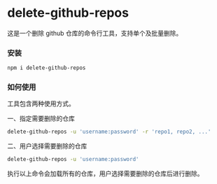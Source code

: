 # delete-github-repos

这是一个删除 github 仓库的命令行工具，支持单个及批量删除。

### 安装
```bash
npm i delete-github-repos
```
### 如何使用

工具包含两种使用方式。

一、指定需要删除的仓库
```bash
delete-github-repos -u 'username:password' -r 'repo1, repo2, ...'
```
二、用户选择需要删除的仓库
```bash
delete-github-repos -u 'username:password'
```
执行以上命令会加载所有的仓库，用户选择需要删除的仓库后进行删除。
